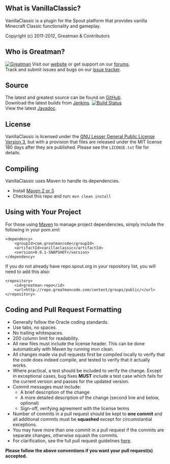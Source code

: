 What is VanillaClassic?
----------------
VanillaClassic is a plugin for the Spout platform that provides vanilla Minecraft Classic functionality and gameplay.

Copyright (c) 2011-2012, Greatman & Contributors

Who is Greatman?
------------------------
[![Greatman](http://www.gravatar.com/avatar/9f5dab0846895bfb4308393bd2aac4c9?d=mm&r=pg&s=48)](http://www.spout.org/members/greatman.101/)
Visit our [website][Website] or get support on our [forums][Forums].  
Track and submit issues and bugs on our [issue tracker][Issues].


Source
------
The latest and greatest source can be found on [GitHub].  
Download the latest builds from [Jenkins].  [![Build Status](http://jenkins.greatmancode.com/VanillaClassic/badge/icon)][Jenkins]  
View the latest [Javadoc].

License
-------
VanillaClassic is licensed under the [GNU Lesser General Public License Version 3][License], but with a provision that files are released under the MIT license 180 days after they are published. Please see the `LICENSE.txt` file for details.

Compiling
---------
VanillaClassic uses Maven to handle its dependencies.

* Install [Maven 2 or 3](http://maven.apache.org/download.html)  
* Checkout this repo and run: `mvn clean install`

Using with Your Project
-----------------------
For those using [Maven](http://maven.apache.org/download.html) to manage project dependencies, simply include the following in your pom.xml:

    <dependency>
        <groupId>com.greatmancode</groupId>
        <artifactId>vanillaclassic</artifactId>
        <version>0.0.1-SNAPSHOT</version>
    </dependency>

If you do not already have repo.spout.org in your repository list, you will need to add this also:

    <repository>
        <id>greatman-repo</id>
        <url>http://repo.greatmancode.com/content/groups/public/</url>
    </repository>

Coding and Pull Request Formatting
----------------------------------
* Generally follow the Oracle coding standards.
* Use tabs, no spaces.
* No trailing whitespaces.
* 200 column limit for readability.
* All new files must include the license header. This can be done automatically with Maven by running mvn clean.
* All changes made via pull requests first be compiled locally to verify that the code does indeed compile, and tested to verify that it actually works.
* Where practical, a test should be included to verify the change. Except in exceptional cases, bug fixes **MUST** include a test case which fails for the current version and passes for the updated version.
* Commit messages must include:
    - A brief description of the change
    - A more detailed description of the change (second line and below, optional)
    - Sign-off, verifying agreement with the license terms
* Number of commits in a pull request should be kept to **one commit** and all additional commits must be **squashed** except for circumstantial exceptions.
* You may have more than one commit in a pull request if the commits are separate changes, otherwise squash the commits.
* For clarification, see the full pull request guidelines [here](http://spout.in/prguide).

**Please follow the above conventions if you want your pull request(s) accepted.**

[License]: http://www.spout.org/SpoutDevLicenseV1.txt
[Website]: http://forums.spout.org/threads/gamemode-vanillaclassic-bringing-minecraft-classic-in-spout.6173/
[Forums]: http://forums.spout.org/threads/gamemode-vanillaclassic-bringing-minecraft-classic-in-spout.6173/
[GitHub]: https://github.com/greatman/VanillaClassic
[Javadoc]: http://jenkins.greatmancode.com/Job/VanillaClassic/Javadoc
[Jenkins]: http://jenkins.greatmancode.com/Job/VanillaClassic/
[Issues]: https://github.com/greatman/VanillaClassic/issues
